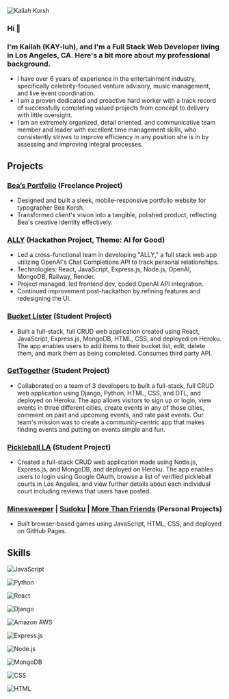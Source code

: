![Kailah Korsh](https://user-images.githubusercontent.com/112985738/204653788-160d7c7a-097f-4ea4-913a-ec7e09c8593c.png)

### Hi 👋 
### I'm Kailah (KAY-luh), and I'm a Full Stack Web Developer living in Los Angeles, CA. Here's a bit more about my professional background.

* I have over 6 years of experience in the entertainment industry, specifically celebrity-focused venture advisory, music management, and live event coordination.
* I am a proven dedicated and proactive hard worker with a track record of successfully completing valued projects from concept to delivery with little oversight.
* I am an extremely organized, detail oriented, and communicative team member and leader with excellent time management skills, who consistently strives to improve efficiency in any position she is in by assessing and improving integral processes.

## Projects

### [Bea’s Portfolio](https://beakorsh.com/) (Freelance Project)
* Designed and built a sleek, mobile-responsive portfolio website for typographer Bea Korsh.
* Transformed client's vision into a tangible, polished product, reflecting Bea's creative identity effectively.

### [ALLY](https://ally-2.onrender.com/) (Hackathon Project, Theme: AI for Good)
* Led a cross-functional team in developing "ALLY," a full stack web app utilizing OpenAI's Chat Completions API to track personal relationships.
* Technologies: React, JavaScript, Express.js, Node.js, OpenAI, MongoDB, Railway, Render.
* Project managed, led frontend dev, coded OpenAI API integration.
* Continued improvement post-hackathon by refining features and redesigning the UI.

### [Bucket Lister](https://bucket-lister-bykk.herokuapp.com/) (Student Project)
*  Built a full-stack, full CRUD web application created using React, JavaScript, Express.js, MongoDB, HTML, CSS, and deployed on Heroku. The app enables users to add items to their bucket list, edit, delete them, and mark them as being completed. Consumes third party API.

### [GetTogether](https://gettogether.herokuapp.com/) (Student Project)
* Collaborated on a team of 3 developers to built a full-stack, full CRUD web application using Django, Python, HTML, CSS, and DTL, and deployed on Heroku. The app allows visitors to sign up or login, view events in three different cities, create events in any of those cities, comment on past and upcoming events, and rate past events. Our team's mission was to create a community-centric app that makes finding events and putting on events simple and fun.

### [Pickleball LA](https://pickleball-la.herokuapp.com/dashboard) (Student Project)
* Created a full-stack CRUD web application made using Node.js, Express.js, and MongoDB, and deployed on Heroku. The app enables users to login using Google OAuth, browse a list of verified pickleball courts in Los Angeles, and view further details about each individual court including reviews that users have posted.

### [Minesweeper](https://kailahk.github.io/minesweeper/) | [Sudoku](https://kailahk.github.io/sudoku/) | [More Than Friends](https://kailahk.github.io/more-than-friends/) (Personal Projects)
* Built browser-based games using JavaScript, HTML, CSS, and deployed on GitHub Pages.

## Skills

![JavaScript](https://img.shields.io/badge/JavaScript-323330?style=for-the-badge&logo=javascript&logoColor=F7DF1E)

![Python](https://img.shields.io/badge/Python-FFD43B?style=for-the-badge&logo=python&logoColor=blue)

![React](https://img.shields.io/badge/React-20232A?style=for-the-badge&logo=react&logoColor=61DAFB)

![Django](https://img.shields.io/badge/Django-092E20?style=for-the-badge&logo=django&logoColor=green)

![Amazon AWS](https://img.shields.io/badge/Amazon_AWS-FF9900?style=for-the-badge&logo=amazonaws&logoColor=white)

![Express.js](	https://img.shields.io/badge/Express.js-000000?style=for-the-badge&logo=express&logoColor=white)

![Node.js](https://img.shields.io/badge/Node.js-339933?style=for-the-badge&logo=nodedotjs&logoColor=white)

![MongoDB](https://img.shields.io/badge/MongoDB-4EA94B?style=for-the-badge&logo=mongodb&logoColor=white)

![CSS](https://img.shields.io/badge/CSS3-1572B6?style=for-the-badge&logo=css3&logoColor=white)

![HTML](https://img.shields.io/badge/HTML5-E34F26?style=for-the-badge&logo=html5&logoColor=white)

